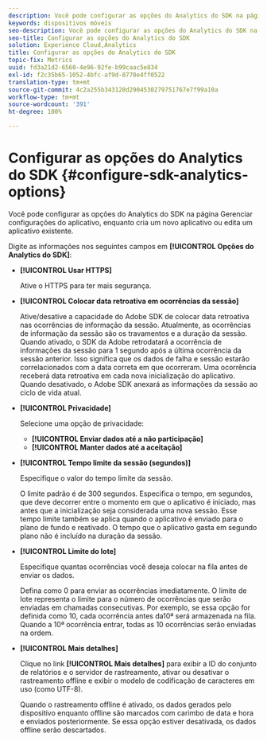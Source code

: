 ```yaml
---
description: Você pode configurar as opções do Analytics do SDK na página Gerenciar configurações do aplicativo, enquanto cria um novo aplicativo ou edita um aplicativo existente.
keywords: dispositivos móveis
seo-description: Você pode configurar as opções do Analytics do SDK na página Gerenciar configurações do aplicativo, enquanto cria um novo aplicativo ou edita um aplicativo existente.
seo-title: Configurar as opções do Analytics do SDK
solution: Experience Cloud,Analytics
title: Configurar as opções do Analytics do SDK
topic-fix: Metrics
uuid: fd3a21d2-6560-4e96-92fe-b99caac5e834
exl-id: f2c35b65-1052-4bfc-af9d-8778e4ff0522
translation-type: tm+mt
source-git-commit: 4c2a255b343128d2904530279751767e7f99a10a
workflow-type: tm+mt
source-wordcount: '391'
ht-degree: 100%

---
```


# Configurar as opções do Analytics do SDK {#configure-sdk-analytics-options}

Você pode configurar as opções do Analytics do SDK na página Gerenciar configurações do aplicativo, enquanto cria um novo aplicativo ou edita um aplicativo existente.

Digite as informações nos seguintes campos em **[!UICONTROL Opções do Analytics do SDK]**:

* **[!UICONTROL Usar HTTPS]**

   Ative o HTTPS para ter mais segurança.

* **[!UICONTROL Colocar data retroativa em ocorrências da sessão]**

   Ative/desative a capacidade do Adobe SDK de colocar data retroativa nas ocorrências de informação da sessão. Atualmente, as ocorrências de informação da sessão são os travamentos e a duração da sessão. Quando ativado, o SDK da Adobe retrodatará a ocorrência de informações da sessão para 1 segundo após a última ocorrência da sessão anterior. Isso significa que os dados de falha e sessão estarão correlacionados com a data correta em que ocorreram. Uma ocorrência receberá data retroativa em cada nova inicialização do aplicativo. Quando desativado, o Adobe SDK anexará as informações da sessão ao ciclo de vida atual.

* **[!UICONTROL Privacidade]**

   Selecione uma opção de privacidade:

   * **[!UICONTROL Enviar dados até a não participação]**
   * **[!UICONTROL Manter dados até a aceitação]**

* **[!UICONTROL Tempo limite da sessão (segundos)]**

   Especifique o valor do tempo limite da sessão.

   O limite padrão é de 300 segundos. Especifica o tempo, em segundos, que deve decorrer entre o momento em que o aplicativo é iniciado, mas antes que a inicialização seja considerada uma nova sessão. Esse tempo limite também se aplica quando o aplicativo é enviado para o plano de fundo e reativado. O tempo que o aplicativo gasta em segundo plano não é incluído na duração da sessão.

* **[!UICONTROL Limite do lote]**

   Especifique quantas ocorrências você deseja colocar na fila antes de enviar os dados.

   Defina como 0 para enviar as ocorrências imediatamente. O limite de lote representa o limite para o número de ocorrências que serão enviadas em chamadas consecutivas. Por exemplo, se essa opção for definida como 10, cada ocorrência antes da10ª será armazenada na fila. Quando a 10ª ocorrência entrar, todas as 10 ocorrências serão enviadas na ordem.

* **[!UICONTROL Mais detalhes]**

   Clique no link **[!UICONTROL Mais detalhes]** para exibir a ID do conjunto de relatórios e o servidor de rastreamento, ativar ou desativar o rastreamento offline e exibir o modelo de codificação de caracteres em uso (como UTF-8).

   Quando o rastreamento offline é ativado, os dados gerados pelo dispositivo enquanto offline são marcados com carimbo de data e hora e enviados posteriormente. Se essa opção estiver desativada, os dados offline serão descartados.
